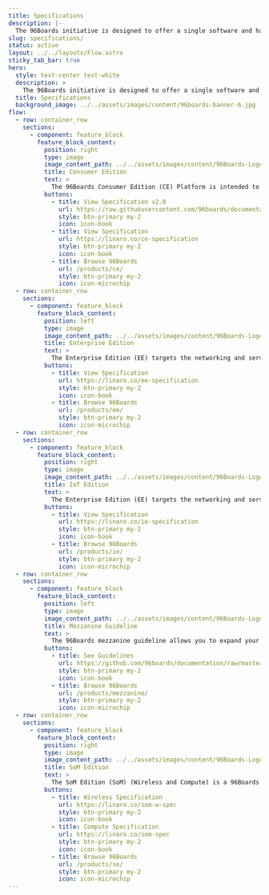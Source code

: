 ```yaml
---
title: Specifications
description: |-
  The 96Boards initiative is designed to offer a single software and hardware community across multiple vendor boards supporting a range of different features.
slug: specifications/
status: active
layout: ../../layouts/Flow.astro
sticky_tab_bar: true
hero:
  style: text-center text-white
  description: >
    The 96Boards initiative is designed to offer a single software and hardware community across multiple vendor boards supporting a range of different features.
  title: Specifications
  background_image: ../../assets/images/content/96boards-banner-6.jpg
flow:
  - row: container_row
    sections:
      - component: feature_block
        feature_block_content:
          position: right
          type: image
          image_content_path: ../../assets/images/content/96Boards-Logo_v-Consumer.png
          title: Consumer Edition
          text: >
            The 96Boards Consumer Edition (CE) Platform is intended to support Low cost Single Board Computer use, Open Source community software development, Maker community, Embedded System OEMs requiring low cost off-the-shelf CPU modules and Community engineering activities.
          buttons:
            - title: View Specification v2.0
              url: https://raw.githubusercontent.com/96boards/documentation/master/Specifications/96Boards-CE-Specification-v2.0.pdf
              style: btn-primary my-2
              icon: icon-book
            - title: View Specification
              url: https://linaro.co/ce-specification
              style: btn-primary my-2
              icon: icon-book
            - title: Browse 96Boards
              url: /products/ce/
              style: btn-primary my-2
              icon: icon-microchip
  - row: container_row
    sections:
      - component: feature_block
        feature_block_content:
          position: left
          type: image
          image_content_path: ../../assets/images/content/96Boards-Logo_v-Enterprise.png
          title: Enterprise Edition
          text: >
            The Enterprise Edition (EE) targets the networking and server segments.
          buttons:
            - title: View Specification
              url: https://linaro.co/ee-specification
              style: btn-primary my-2
              icon: icon-book
            - title: Browse 96Boards
              url: /products/ee/
              style: btn-primary my-2
              icon: icon-microchip
  - row: container_row
    sections:
      - component: feature_block
        feature_block_content:
          position: right
          type: image
          image_content_path: ../../assets/images/content/96Boards-Logo_v-IoT.png
          title: IoT Edition
          text: >
            The Enterprise Edition (EE) targets the networking and server segments.
          buttons:
            - title: View Specification
              url: https://linaro.co/ie-specification
              style: btn-primary my-2
              icon: icon-book
            - title: Browse 96Boards
              url: /products/ie/
              style: btn-primary my-2
              icon: icon-microchip
  - row: container_row
    sections:
      - component: feature_block
        feature_block_content:
          position: left
          type: image
          image_content_path: ../../assets/images/content/96Boards-Logo_v-Partner.png
          title: Mezzanine Guideline
          text: >
            The 96Boards mezzanine guideline allows you to expand your **Consumer Edition** or **Enterprise Edition** 96Boards with new interfaces for IoT, industrial control, and other embedded applications. See the mezzanine guidelines for some helpful resources.
          buttons:
            - title: See Guidelines
              url: https://github.com/96boards/documentation/raw/master/mezzanine/files/mezzanine-design-guidelines.pdf
              style: btn-primary my-2
              icon: icon-book
            - title: Browse 96Boards
              url: /products/mezzanine/
              style: btn-primary my-2
              icon: icon-microchip
  - row: container_row
    sections:
      - component: feature_block
        feature_block_content:
          position: right
          type: image
          image_content_path: ../../assets/images/content/96Boards-Logo_96SoM.png
          title: SoM Edition
          text: >
            The SoM Edition (SoM) (Wireless and Compute) is a 96Boards specification which encourages the development of reliable and cost-effective embedded platforms for building end-products.
          buttons:
            - title: Wireless Specification
              url: https://linaro.co/som-w-spec
              style: btn-primary my-2
              icon: icon-book
            - title: Compute Specification
              url: https://linaro.co/som-spec
              style: btn-primary my-2
              icon: icon-book
            - title: Browse 96Boards
              url: /products/se/
              style: btn-primary my-2
              icon: icon-microchip
---
```

